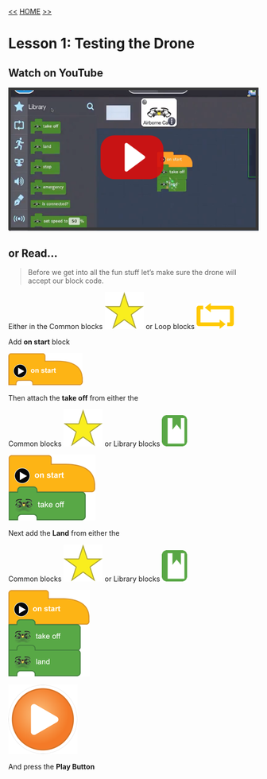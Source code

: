 [<<](05-required-for-all-new-drone-projects.md)  [HOME](https://github.com/drjonesy/ParrotDrone_Airborne_CodingWithTynker) [>>](07-lesson-2-block-help.md)
# Lesson 1: Testing the Drone

## Watch on YouTube

[![Play Video](images/06-vid-github-img.png)](https://www.youtube.com/watch?v=nRLxI1cR--s&list=PLyCwPGjh8kDzoPi_4_G_BlavE3nlbkBCd&index=6)

## or Read...

> Before we get into all the fun stuff let’s make sure the drone will accept our block code.

Either in the Common blocks ![](images/06-L01-star.png) or Loop blocks ![](images/06-L01-loop1.png)

Add **on start** block

![](images/06-L01-onStart.png)

Then attach the **take off** from either the 

Common blocks ![](images/06-L01-star.png) or Library blocks ![](images/06-L01-library.png)

![](images/06-L01-takeOff.png)

Next add the **Land** from either the 

Common blocks ![](images/06-L01-star.png) or Library blocks ![](images/06-L01-library.png)

![](images/06-L01-land.png)

![](images/06-L01-playBtn.png)

And press the **Play Button**


